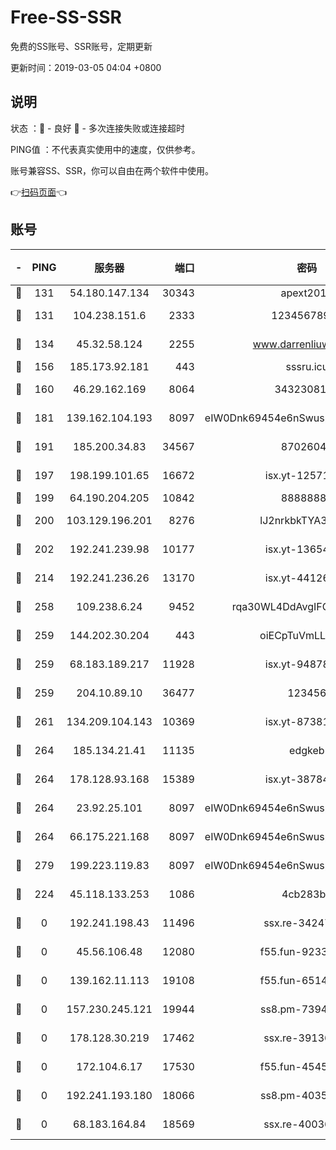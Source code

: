 # Free-SS-SSR

免费的SS账号、SSR账号，定期更新

更新时间：2019-03-05 04:04 +0800

## 说明

状态     ：🙂 - 良好 🙁 - 多次连接失败或连接超时

PING值   ：不代表真实使用中的速度，仅供参考。

账号兼容SS、SSR，你可以自由在两个软件中使用。

👉[扫码页面](https://liesauer.github.io/free-ss-ssr.github.io/)👈

## 账号

|-|PING|服务器|端口|密码|加密方式|区域|
|:----:|:----:|:-----:|-----:|:----:|:----:|:----:|
|🙂|131|54.180.147.134|30343|apext2019|chacha20|KR|
|🙂|131|104.238.151.6|2333|12345678900|aes-256-cfb|JP|
|🙂|134|45.32.58.124|2255|www.darrenliuwei.com|aes-256-cfb|JP|
|🙂|156|185.173.92.181|443|sssru.icu|rc4-md5|RU|
|🙂|160|46.29.162.169|8064|3432308177|aes-256-cfb|RU|
|🙂|181|139.162.104.193|8097|eIW0Dnk69454e6nSwuspv9DmS201tQ0D|aes-256-cfb|JP|
|🙂|191|185.200.34.83|34567|87026045|aes-256-cfb|US|
|🙂|197|198.199.101.65|16672|isx.yt-12571443|aes-256-cfb|US|
|🙂|199|64.190.204.205|10842|88888888|rc4-md5|US|
|🙂|200|103.129.196.201|8276|lJ2nrkbkTYA30wv0|aes-256-cfb|US|
|🙂|202|192.241.239.98|10177|isx.yt-13654380|aes-256-cfb|US|
|🙂|214|192.241.236.26|13170|isx.yt-44126456|aes-256-cfb|US|
|🙂|258|109.238.6.24|9452|rqa30WL4DdAvgIFG6Fs3znzTa|aes-256-cfb|FR|
|🙂|259|144.202.30.204|443|oiECpTuVmLLxk4Ts|aes-256-cfb|US|
|🙂|259|68.183.189.217|11928|isx.yt-94878692|aes-256-cfb|SG|
|🙂|259|204.10.89.10|36477|123456|aes-256-cfb|US|
|🙂|261|134.209.104.143|10369|isx.yt-87381923|aes-256-cfb|SG|
|🙂|264|185.134.21.41|11135|edgkeb|aes-256-cfb|GB|
|🙂|264|178.128.93.168|15389|isx.yt-38784218|aes-256-cfb|SG|
|🙂|264|23.92.25.101|8097|eIW0Dnk69454e6nSwuspv9DmS201tQ0D|aes-256-cfb|US|
|🙂|264|66.175.221.168|8097|eIW0Dnk69454e6nSwuspv9DmS201tQ0D|aes-256-cfb|US|
|🙂|279|199.223.119.83|8097|eIW0Dnk69454e6nSwuspv9DmS201tQ0D|aes-256-cfb|US|
|🙂|224|45.118.133.253|1086|4cb283b8|aes-256-cfb|SG|
|🙁|0|192.241.198.43|11496|ssx.re-34247087|aes-256-cfb|US|
|🙁|0|45.56.106.48|12080|f55.fun-92337003|aes-256-cfb|US|
|🙁|0|139.162.11.113|19108|f55.fun-65147791|aes-256-cfb|SG|
|🙁|0|157.230.245.121|19944|ss8.pm-73943906|aes-256-cfb|SG|
|🙁|0|178.128.30.219|17462|ssx.re-39136705|aes-256-cfb|SG|
|🙁|0|172.104.6.17|17530|f55.fun-45452436|aes-256-cfb|US|
|🙁|0|192.241.193.180|18066|ss8.pm-40352381|aes-256-cfb|US|
|🙁|0|68.183.164.84|18569|ssx.re-40036320|aes-256-cfb|US|
